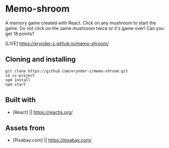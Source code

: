 # Memo-shroom

A memory game created with React.
Click on any mushroom to start the game.
Do not click on the same mushroom twice or it's game over!
Can you get 18 points?

[LIVE] https://erynder-z.github.io/memo-shroom/

## Cloning and installing

```
git clone https://github.com/erynder-z/memo-shroom.git
cd cv-project
npm install
npm start
```

## Built with

- [React] || https://reactjs.org/

## Assets from

- [Pixabay.com] || https://pixabay.com/
